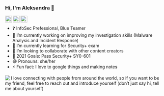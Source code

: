 ### Hi, I'm Aleksandra 👋
[<img align="left" alt="codeSTACKr | Twitter" width="22px" src="https://cdn.jsdelivr.net/npm/simple-icons@v3/icons/twitter.svg" />](https://twitter.com/bathelta)
[<img align="left" alt="codeSTACKr | LinkedIn" width="22px" src="https://cdn.jsdelivr.net/npm/simple-icons@v3/icons/linkedin.svg" />](https://www.linkedin.com/in/abathelt/)
[<img align="left" alt="codeSTACKr | Instagram" width="22px" src="https://cdn.jsdelivr.net/npm/simple-icons@v3/icons/instagram.svg" />](https://www.instagram.com/aleksandrabathelt/)
<br>
- ❓ InfoSec Prefessional, Blue Teamer
- 🔭 I’m currently working on improving my investigation skills (Malware Analysis and Incident Response)
- 🌱 I’m currently learning for Security+ exam
- 👯 I’m looking to collaborate with other content creators
- 🥅 2021 Goals: Pass Security+ SY0-601
- 😄 Pronouns: she/her
- ⚡ Fun fact: I love to google things and making notes

<img align="left" src="https://media.giphy.com/media/AsguuuUg8M1qzkk5Ii/giphy.gif"/> 
I love connecting with people from around the world, so if you want to be my friend, feel free to reach out and introduce yourself (don’t just say hi, tell me about yourself) 


<!--
**abathelt/abathelt** is a ✨ _special_ ✨ repository because its `README.md` (this file) appears on your GitHub profile.

Here are some ideas to get you started:

- 🔭 I’m currently working on ...
- 🌱 I’m currently learning ...
- 👯 I’m looking to collaborate on ...
- 🤔 I’m looking for help with ...
- 💬 Ask me about ...
- 📫 How to reach me: ...
- 😄 Pronouns: ...
- ⚡ Fun fact: ...
-->
